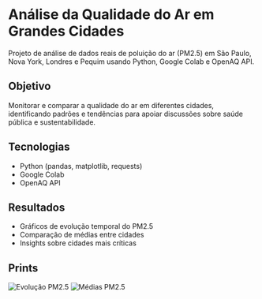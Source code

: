 # Análise da Qualidade do Ar em Grandes Cidades

Projeto de análise de dados reais de poluição do ar (PM2.5) em São Paulo, Nova York, Londres e Pequim usando Python, Google Colab e OpenAQ API.

## Objetivo
Monitorar e comparar a qualidade do ar em diferentes cidades, identificando padrões e tendências para apoiar discussões sobre saúde pública e sustentabilidade.

## Tecnologias
- Python (pandas, matplotlib, requests)
- Google Colab
- OpenAQ API

## Resultados
- Gráficos de evolução temporal do PM2.5
- Comparação de médias entre cidades
- Insights sobre cidades mais críticas

## Prints
![Evolução PM2.5](caminho_para_imagem1.png)
![Médias PM2.5](caminho_para_imagem2.png)
